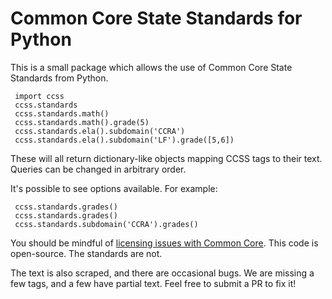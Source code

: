 # Common Core State Standards for Python

This is a small package which allows the use of Common Core State Standards from Python.

     import ccss
     ccss.standards
     ccss.standards.math()
     ccss.standards.math().grade(5)
     ccss.standards.ela().subdomain('CCRA')
     ccss.standards.ela().subdomain('LF').grade([5,6])

These will all return dictionary-like objects mapping CCSS tags to their text. Queries can be changed in arbitrary order.

It's possible to see options available. For example:

     ccss.standards.grades()
     ccss.standards.grades()
     ccss.standards.subdomain('CCRA').grades()

You should be mindful of [licensing issues with Common Core](ccss_public_license). This code is open-source. The standards are not.

The text is also scraped, and there are occasional bugs. We are missing a few tags, and a few have partial text. Feel free to submit a PR to fix it!